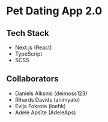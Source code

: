 # Pet Dating App 2.0

## Tech Stack

- Next.js (React)
- TypeScript
- SCSS

## Collaborators

- Daniels Alksnis (deimoss123)
- Rihards Davids (animyato)
- Evija Fokrote (loehk)
- Adele Apsīte (AdeleAps)
